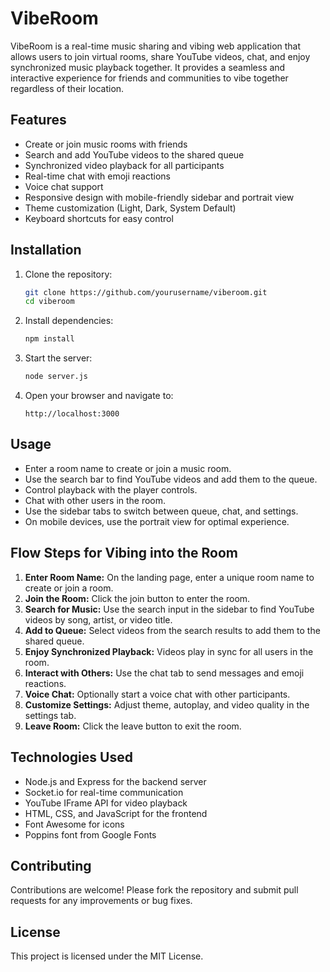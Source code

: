 # VibeRoom

VibeRoom is a real-time music sharing and vibing web application that allows users to join virtual rooms, share YouTube videos, chat, and enjoy synchronized music playback together. It provides a seamless and interactive experience for friends and communities to vibe together regardless of their location.

## Features

- Create or join music rooms with friends
- Search and add YouTube videos to the shared queue
- Synchronized video playback for all participants
- Real-time chat with emoji reactions
- Voice chat support
- Responsive design with mobile-friendly sidebar and portrait view
- Theme customization (Light, Dark, System Default)
- Keyboard shortcuts for easy control

## Installation

1. Clone the repository:

   ```bash
   git clone https://github.com/yourusername/viberoom.git
   cd viberoom
   ```

2. Install dependencies:

   ```bash
   npm install
   ```

3. Start the server:

   ```bash
   node server.js
   ```

4. Open your browser and navigate to:

   ```
   http://localhost:3000
   ```

## Usage

- Enter a room name to create or join a music room.
- Use the search bar to find YouTube videos and add them to the queue.
- Control playback with the player controls.
- Chat with other users in the room.
- Use the sidebar tabs to switch between queue, chat, and settings.
- On mobile devices, use the portrait view for optimal experience.

## Flow Steps for Vibing into the Room

1. **Enter Room Name:** On the landing page, enter a unique room name to create or join a room.
2. **Join the Room:** Click the join button to enter the room.
3. **Search for Music:** Use the search input in the sidebar to find YouTube videos by song, artist, or video title.
4. **Add to Queue:** Select videos from the search results to add them to the shared queue.
5. **Enjoy Synchronized Playback:** Videos play in sync for all users in the room.
6. **Interact with Others:** Use the chat tab to send messages and emoji reactions.
7. **Voice Chat:** Optionally start a voice chat with other participants.
8. **Customize Settings:** Adjust theme, autoplay, and video quality in the settings tab.
9. **Leave Room:** Click the leave button to exit the room.

## Technologies Used

- Node.js and Express for the backend server
- Socket.io for real-time communication
- YouTube IFrame API for video playback
- HTML, CSS, and JavaScript for the frontend
- Font Awesome for icons
- Poppins font from Google Fonts

## Contributing

Contributions are welcome! Please fork the repository and submit pull requests for any improvements or bug fixes.

## License

This project is licensed under the MIT License.
